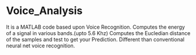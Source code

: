# Voice_Analysis
It is a MATLAB code based upon Voice Recognition.
Computes the energy of a signal in various bands.(upto 5.6 Khz)
Computes the Eucledian distance of the samples and test to get your Prediction.
Different than conventional neural net voice recognition.
